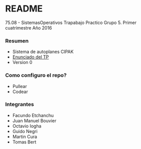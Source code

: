 # README #

75.08 - SistemasOperativos Trapabajo Practico Grupo 5. Primer cuatrimestre Año 2016 

### Resumen ###

* Sistema de autoplanes CIPAK
* [Enunciado del TP](http://materias.fi.uba.ar/7508/Practica-2016/SO7508_TP_TemaK_2016-1c.pdf)
* Version 0

### Como configuro el repo? ###

* Pullear
* Codear

### Integrantes ###

* Facundo Etchanchu
* Juan Manuel Bouvier
* Octavio Iogha
* Guido Negri
* Martin Cura
* Tomas Bert
